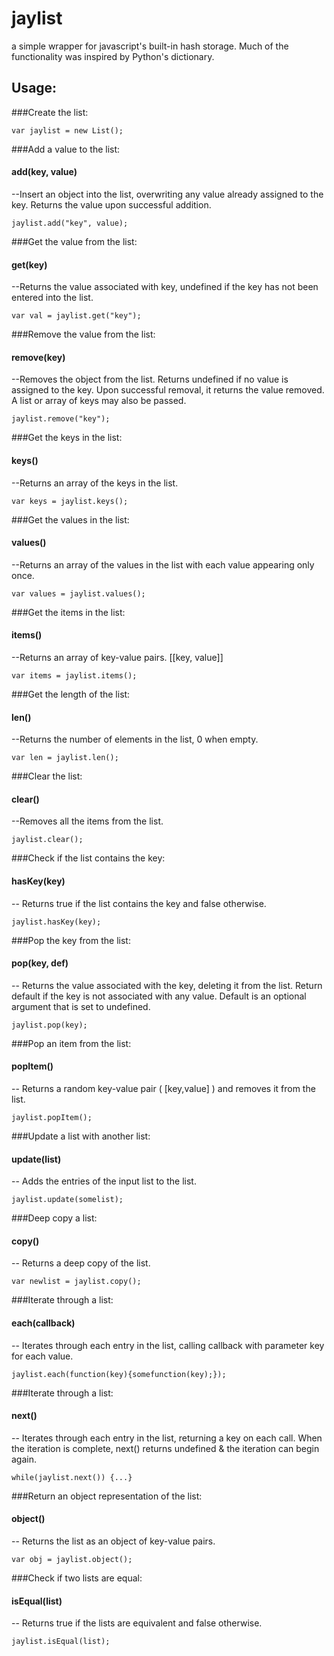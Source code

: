 # jaylist
a simple wrapper for javascript's built-in hash storage. 
Much of the functionality was inspired by Python's dictionary.

## Usage:
###Create the list:

    var jaylist = new List(); 
   
###Add a value to the list:

#### add(key, value)
--Insert an object into the list, overwriting any value already assigned to the key. Returns the value upon successful addition.

    jaylist.add("key", value);
   
###Get the value from the list:

#### get(key)
--Returns the value associated with key, undefined if the key has not been entered into the list.

    var val = jaylist.get("key"); 
  
###Remove the value from the list:

#### remove(key)
--Removes the object from the list. Returns undefined if no value is assigned to the key. Upon successful removal, it returns the value removed. A list or array of keys may also be passed.

    jaylist.remove("key");

###Get the keys in the list:

#### keys()
--Returns an array of the keys in the list.

    var keys = jaylist.keys();

###Get the values in the list:

#### values()
--Returns an array of the values in the list with each value appearing only once.

    var values = jaylist.values();

###Get the items in the list:

#### items()
--Returns an array of key-value pairs. [[key, value]]

    var items = jaylist.items();

###Get the length of the list:

#### len() 
--Returns the number of elements in the list, 0 when empty.

    var len = jaylist.len();    

###Clear the list:

#### clear()
--Removes all the items from the list.

    jaylist.clear();

###Check if the list contains the key:
    
#### hasKey(key)
-- Returns true if the list contains the key and false otherwise.

    jaylist.hasKey(key);

###Pop the key from the list:

#### pop(key, def)
-- Returns the value associated with the key, deleting it from the list. Return default if the key is not associated with any value. Default is an optional argument that is set to undefined.

    jaylist.pop(key);

###Pop an item from the list:

#### popItem()
-- Returns a random key-value pair ( [key,value] ) and removes it from the list.

    jaylist.popItem();

###Update a list with another list:
    
#### update(list)
-- Adds the entries of the input list to the list.

    jaylist.update(somelist);

###Deep copy a list:

#### copy()
-- Returns a deep copy of the list.

    var newlist = jaylist.copy();

###Iterate through a list:

#### each(callback)
-- Iterates through each entry in the list, calling callback with parameter key for each value.

    jaylist.each(function(key){somefunction(key);});

###Iterate through a list:

#### next()
-- Iterates through each entry in the list, returning a key on each call. When the iteration is complete, next() returns undefined & the iteration can begin again.

    while(jaylist.next()) {...}

###Return an object representation of the list:

#### object()
-- Returns the list as an object of key-value pairs.

    var obj = jaylist.object();

###Check if two lists are equal:
	
#### isEqual(list)
-- Returns true if the lists are equivalent and false otherwise.

    jaylist.isEqual(list);

